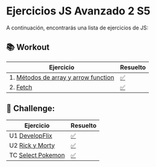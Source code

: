 # Ejercicios JS Avanzado 2 S5

A continuación, encontrarás una lista de ejercicios de JS:

## 📚 Workout

Ejercicio                |                Resuelto   | 
| -------------------------------------------------------------------------------------------------------------------------|---------------------------|
| 1. [Métodos de array y arrow function](https://stackblitz.com/edit/04-js-metodos-array-ejercicios?file=index.html)                                           |                         [✅](https://stackblitz.com/edit/04-js-metodos-array-ejercicios-ubamos7h?file=script.js)   |
| 2. [Fetch](https://stackblitz.com/edit/04-js-fetch-ejercicios?file=index.html)                                           |                         [✅](https://stackblitz.com/edit/04-js-fetch-ejercicios-resuelto?file=index.html,script.js)   |


        


## 🚀 Challenge:

Ejercicio                |                Resuelto   | 
| -------------------------------------------------------------------------------------------------------------------------|---------------------------|
| U1 [DevelopFlix](https://github.com/TheBridge-FullStackDeveloper/Developflix)                        | [✅](https://github.com/CarlosDiazGirol/developflix-resuelto)               |
| U2 [Rick y Morty](https://github.com/TheBridge-FullStackDeveloper/rick-and-morty-characters)                        | [✅](https://github.com/CarlosDiazGirol/rick-and-morty-characters-resuelto)        |
| TC [Select Pokemon](https://github.com/TheBridge-FullStackDeveloper/select-pokemon)                    | [✅](https://github.com/CarlosDiazGirol/select-pokemon-resuelto)        |

